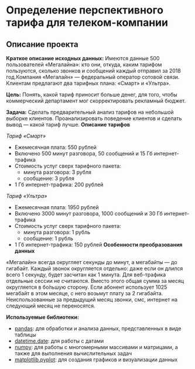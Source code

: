 # Определение перспективного тарифа для телеком-компании
## Описание проекта
**Краткое описание исходных данных:** Имеются данные 500 пользователей «Мегалайна»: кто они, откуда, каким тарифом пользуются, сколько звонков и сообщений каждый отправил за 2018 год.Компания «Мегалайн» — федеральный оператор сотовой связи. Клиентам предлагают два тарифных плана: «Смарт» и «Ультра».

**Цель:** Понять, какой тариф приносит больше денег, для того, чтобы коммерческий департамент мог скорректировать рекламный бюджет.

**Задача:** Cделать предварительный анализ тарифов на небольшой выборке клиентов. Проанализировать поведение клиентов и сделать вывод — какой тариф лучше.
**Описание тарифов**

*Тариф «Смарт»*

*  Ежемесячная плата: 550 рублей
*  Включено 500 минут разговора, 50 сообщений и 15 Гб интернет-трафика
*  Стоимость услуг сверх тарифного пакета: 
    - минута разговора: 3 рубля
    - сообщение: 3 рубля
* 1 Гб интернет-трафика: 200 рублей

*Тариф «Ультра»*

* Ежемесячная плата: 1950 рублей
* Включено 3000 минут разговора, 1000 сообщений и 30 Гб интернет-трафика
* Стоимость услуг сверх тарифного пакета:
    - минута разговора: 1 рубль
    - сообщение: 1 рубль
* 1 Гб  интернет-трафика: 150 рублей
**Особенности преобразования данных**

«Мегалайн» всегда округляет секунды до минут, а мегабайты — до гигабайт. Каждый звонок округляется отдельно: даже если он длился всего 1 секунду, будет засчитан как 1 минута.
Для веб-трафика отдельные сессии не считаются. Вместо этого общая сумма за месяц округляется в бо́льшую сторону. Если абонент использует 1025 мегабайт в этом месяце, с него возьмут плату за 2 гигабайта. Неиспользованные за предыдущий месяц звонки, смс, интернет на следующий месяц не переносятся.


**Используемые библиотеки:**

- [pandas](https://pandas.pydata.org/): для обработки и анализа данных, представленных в виде таблицы
- [datetime.date](https://docs.python.org/3/library/datetime.html#datetime.date): для работы с датами
- [numpy](https://numpy.org/): для работы с многомерными массивами и матрицами, а также для выполнения вычислительных задач
- [matplotlib.pyplot](https://matplotlib.org/stable/api/_as_gen/matplotlib.pyplot.html): для создания графиков и визуализации данных
